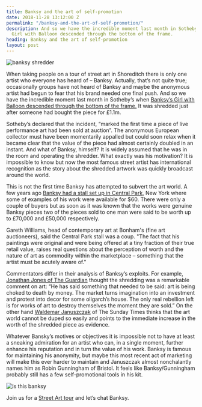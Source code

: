 ```yaml
---
title: Banksy and the art of self-promotion
date: 2018-11-28 13:12:00 Z
permalink: "/banksy-and-the-art-of-self-promotion/"
description: And so we have the incredible moment last month in Sotheby’s when Banksy’s
  Girl with Balloon descended through the bottom of the frame.
heading: Banksy and the art of self-promotion
layout: post
---
```


![banksy shredder](/uploads/banksy%20shredder-9f084b.jpg)

When taking people on a tour of street art in Shoreditch there is only one artist who everyone has heard of – Banksy.  Actually, that’s not quite true; occasionally groups have not heard of Banksy and maybe the anonymous artist had begun to fear that his brand needed one final push.  And so we have the incredible moment last month in Sotheby’s when [Banksy’s Girl with Balloon descended through the bottom of the frame.](https://www.bbc.co.uk/news/uk-england-bristol-45829853) It was shredded just after someone had bought the piece for £1.1m. 

 

Sotheby’s declared that the incident, “marked the first time a piece of live performance art had been sold at auction”.  The anonymous European collector must have been momentarily appalled but could soon relax when it became clear that the value of the piece had almost certainly doubled in an instant.  And what of Banksy, himself?  It is widely assumed that he was in the room and operating the shredder.  What exactly was his motivation?  It is impossible to know but now the most famous street artist has international recognition as the story about the shredded artwork was quickly broadcast around the world. 

 

This is not the first time Banksy has attempted to subvert the art world.  A few years ago [Banksy had a stall set up in Central Park](https://www.theguardian.com/artanddesign/2014/jun/12/banskey-prints-new-york-stall-fortune-bonhams), New York where some of examples of his work were available for $60.  There were only a couple of buyers but as soon as it was known that the works were genuine Banksy pieces two of the pieces sold to one man were said to be worth up to £70,000 and £50,000 respectively. 

 

Gareth Williams, head of contemporary art at Bonham's (fine art auctioneers), said the Central Park stall was a coup. "The fact that his paintings were original and were being offered at a tiny fraction of their true retail value, raises real questions about the perception of worth and the nature of art as commodity within the marketplace – something that the artist must be acutely aware of." 

 

Commentators differ in their analysis of Banksy’s exploits.  For example, [Jonathan Jones of The Guardian](https://www.theguardian.com/artanddesign/2018/oct/08/why-shredder-is-banksy-greatest-work) thought the shredding was a remarkable comment on art: “He has said something that needed to be said: art is being choked to death by money. The market turns imagination into an investment and protest into decor for some oligarch’s house. The only real rebellion left is for works of art to destroy themselves the moment they are sold.”  On the other hand [Waldemar Januszczak](http://www.waldemar.tv/2018/10/how-deflating-for-banksy-he-so-nearly-popped-arts-balloon/) of The Sunday Times thinks that the art world cannot be duped so easily and points to the immediate increase in the worth of the shredded piece as evidence. 

 

Whatever Bansky’s motives or objectives it is impossible not to have at least a sneaking admiration for an artist who can, in a single moment, further enhance his reputation and in turn the value of his work.  Banksy is famous for maintaining his anonymity, but maybe this most recent act of marketing will make this ever harder to maintain and Januszczak almost nonchalantly names him as Robin Gunningham of Bristol.  It feels like Banksy/Gunningham probably still has a few self-promotional tools in his kit. 

![is this banksy](/uploads/isthisbanksy%20(2).jpg)

Join us for a [Street Art tour](https://www.insider-london.co.uk/tours/street-art/) and let’s chat Banksy. 